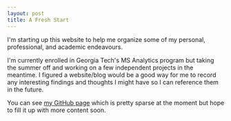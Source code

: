 ```yaml
---
layout: post
title: A Fresh Start
---
```


I'm starting up this website to help me organize some of my personal, professional, and academic endeavours.

I'm currently enrolled in Georgia Tech's MS Analytics program but taking the summer off and working on a few independent
projects in the meantime.  I figured a website/blog would be a good way for me to record any interesting findings and thoughts I might
have so I can reference them in the future.

You can see [my GitHub page](https://github.com/bzmccarthy) which is pretty sparse at the moment but hope to fill it up with more content soon.